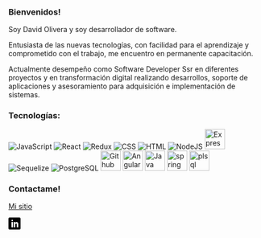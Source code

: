 ### Bienvenidos!

Soy David Olivera y soy desarrollador de software. 

Entusiasta de las nuevas tecnologías, con facilidad para el aprendizaje y comprometido con el trabajo, me encuentro en permanente capacitación.

Actualmente desempeño como Software Developer Ssr en diferentes proyectos y en transformación digital realizando desarrollos, soporte de aplicaciones y asesoramiento para adquisición e implementación de sistemas.

### Tecnologías:

<div>
  <img src="https://skillicons.dev/icons?i=javascript" title="JavaScript" alt="JavaScript" width="40" height="40"/>
  <img src="https://skillicons.dev/icons?i=react" title="React" alt="React" width="40" height="40"/> 
  <img src="https://skillicons.dev/icons?i=redux" title="Redux" alt="Redux " width="40" height="40"/> 
  <img src="https://skillicons.dev/icons?i=css"  title="CSS3" alt="CSS" width="40" height="40"/> 
  <img src="https://skillicons.dev/icons?i=html" title="HTML5" alt="HTML" width="40" height="40"/>  
  <img src="https://skillicons.dev/icons?i=nodejs" title="NodeJS" alt="NodeJS" width="40" height="40"/> 
  <img src="https://skillicons.dev/icons?i=express" title="Express" **alt="Express" width="40" height="40"/>
  <img src="https://seeklogo.com/images/S/sequelize-logo-9A5075DB9F-seeklogo.com.png" title="Sequelize" alt="Sequelize" width="40" height="40"/>
  <img src="https://skillicons.dev/icons?i=postgresql" title="PostgreSQL"  alt="PostgreSQL" width="40" height="40"/> 
  <img src="https://skillicons.dev/icons?i=github" title="Github" **alt="Github" width="40" height="40"/>
  <img src="https://skillicons.dev/icons?i=angular" title="Angular" **alt="Angular" width="40" height="40"/>
  <img src="https://skillicons.dev/icons?i=java" title="Java" **alt="Java" width="40" height="40"/>
  <img src="https://skillicons.dev/icons?i=spring" title="spring" **alt="spring" width="40" height="40"/>
  <img src="https://skillicons.dev/icons?i=spring" title="plsql" **alt="plsql" width="40" height="40"/>


</div>

### Contactame!

[Mi sitio](https://davidolivera-resume.netlify.app/)

<a href="https://www.linkedin.com/in/david-omar-olivera89/" title="Follow me on LinkedIn">
  <img
    width="24"
    alt="Follow me on LinkedIn"
    src="https://raw.githubusercontent.com/DavidOlivera89/DavidOlivera89/master/assets/icons/linkedin.svg"
  /></a>

